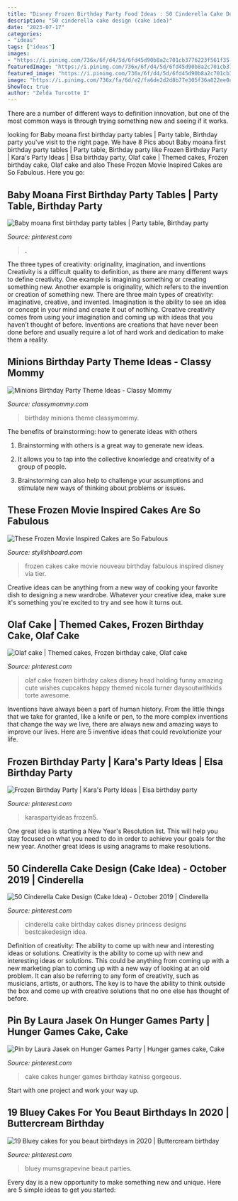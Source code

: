 ```yaml
---
title: "Disney Frozen Birthday Party Food Ideas : 50 Cinderella Cake Design (cake Idea)"
description: "50 cinderella cake design (cake idea)"
date: "2023-07-17"
categories:
- "ideas"
tags: ["ideas"]
images:
- "https://i.pinimg.com/736x/6f/d4/5d/6fd45d90b8a2c701cb3776223f561f35--gorgeous-cakes-food-cakes.jpg"
featuredImage: "https://i.pinimg.com/736x/6f/d4/5d/6fd45d90b8a2c701cb3776223f561f35--gorgeous-cakes-food-cakes.jpg"
featured_image: "https://i.pinimg.com/736x/6f/d4/5d/6fd45d90b8a2c701cb3776223f561f35--gorgeous-cakes-food-cakes.jpg"
image: "https://i.pinimg.com/736x/fa/6d/e2/fa6de2d2d8b77e305f36a822ee0a9834.jpg"
ShowToc: true
author: "Zelda Turcotte I"
---
```



There are a number of different ways to definition innovation, but one of the most common ways is through trying something new and seeing if it works.

	

		
looking for Baby moana first birthday party tables | Party table, Birthday party you've visit to the right page. We have 8 Pics about Baby moana first birthday party tables | Party table, Birthday party like Frozen Birthday Party | Kara&#039;s Party Ideas | Elsa birthday party, Olaf cake | Themed cakes, Frozen birthday cake, Olaf cake and also These Frozen Movie Inspired Cakes are So Fabulous. Here you go:
		
    
## Baby Moana First Birthday Party Tables | Party Table, Birthday Party

<img loading=lazy src="https://i.pinimg.com/736x/0d/68/b3/0d68b3bacb232415146de138b5e0cdb7.jpg" onerror="this.onerror=null;this.src='https://tse2.mm.bing.net/th?id=OIP.g_dQr1Z8JRUVWqzBKCPRTQHaJ3&amp;pid=15.1';" alt="Baby moana first birthday party tables | Party table, Birthday party">

_Source: pinterest.com_

>. 

	

The three types of creativity: originality, imagination, and inventions
Creativity is a difficult quality to definition, as there are many different ways to define creativity. One example is imagining something or creating something new. Another example is originality, which refers to the invention or creation of something new. 
There are three main types of creativity: imaginative, creative, and invented. Imagination is the ability to see an idea or concept in your mind and create it out of nothing. Creative creativity comes from using your imagination and coming up with ideas that you haven’t thought of before. Inventions are creations that have never been done before and usually require a lot of hard work and dedication to make them a reality.

    
## Minions Birthday Party Theme Ideas - Classy Mommy

<img loading=lazy src="https://classymommy.com/wp-content/uploads/2015/08/IMG_0598.jpg" onerror="this.onerror=null;this.src='https://tse3.mm.bing.net/th?id=OIP.9BjioKepljnWhUz8jmRmqAHaKX&amp;pid=15.1';" alt="Minions Birthday Party Theme Ideas - Classy Mommy">

_Source: classymommy.com_

>birthday minions theme classymommy. 

	

The benefits of brainstorming: how to generate ideas with others
1. Brainstorming with others is a great way to generate new ideas.
2. It allows you to tap into the collective knowledge and creativity of a group of people.

3. Brainstorming can also help to challenge your assumptions and stimulate new ways of thinking about problems or issues.

    
## These Frozen Movie Inspired Cakes Are So Fabulous

<img loading=lazy src="http://www.stylishboard.com/wp-content/uploads/2014/06/515.jpg" onerror="this.onerror=null;this.src='https://tse2.mm.bing.net/th?id=OIP.hQhc0U7o3By3ANNge_DrLwHaKZ&amp;pid=15.1';" alt="These Frozen Movie Inspired Cakes are So Fabulous">

_Source: stylishboard.com_

>frozen cakes cake movie nouveau birthday fabulous inspired disney via tier. 

	

Creative ideas can be anything from a new way of cooking your favorite dish to designing a new wardrobe. Whatever your creative idea, make sure it's something you're excited to try and see how it turns out.

    
## Olaf Cake | Themed Cakes, Frozen Birthday Cake, Olaf Cake

<img loading=lazy src="https://i.pinimg.com/736x/81/bd/7c/81bd7c21c47738bb36d6131869f8a17f--olaf-frozen-cake-olaf-cake.jpg" onerror="this.onerror=null;this.src='https://tse1.mm.bing.net/th?id=OIP.9rDy5Xz8t17CBkv5cGQYpADHEs&amp;pid=15.1';" alt="Olaf cake | Themed cakes, Frozen birthday cake, Olaf cake">

_Source: pinterest.com_

>olaf cake frozen birthday cakes disney head holding funny amazing cute wishes cupcakes happy themed nicola turner daysoutwithkids torte awesome. 

	

Inventions have always been a part of human history. From the little things that we take for granted, like a knife or pen, to the more complex inventions that change the way we live, there are always new and amazing ways to improve our lives. Here are 5 inventive ideas that could revolutionize your life.

    
## Frozen Birthday Party | Kara&#039;s Party Ideas | Elsa Birthday Party

<img loading=lazy src="https://i.pinimg.com/736x/f1/6e/c0/f16ec05beb7083c0e07ea5a0db17ed5b.jpg" onerror="this.onerror=null;this.src='https://tse3.mm.bing.net/th?id=OIP.taxr-xQXlDsANraVIujyKAHaNK&amp;pid=15.1';" alt="Frozen Birthday Party | Kara&#039;s Party Ideas | Elsa birthday party">

_Source: pinterest.com_

>karaspartyideas frozen5. 

	

One great idea is starting a New Year's Resolution list. This will help you stay focused on what you need to do in order to achieve your goals for the new year. Another great ideas is using anagrams to make resolutions.

    
## 50 Cinderella Cake Design (Cake Idea) - October 2019 | Cinderella

<img loading=lazy src="https://i.pinimg.com/736x/fa/6d/e2/fa6de2d2d8b77e305f36a822ee0a9834.jpg" onerror="this.onerror=null;this.src='https://tse1.mm.bing.net/th?id=OIP.rE6QyA4GzRvmCAdqxTqGngHaJQ&amp;pid=15.1';" alt="50 Cinderella Cake Design (Cake Idea) - October 2019 | Cinderella">

_Source: pinterest.com_

>cinderella cake birthday cakes disney princess designs bestcakedesign idea. 

	

Definition of creativity: The ability to come up with new and interesting ideas or solutions.
Creativity is the ability to come up with new and interesting ideas or solutions. This could be anything from coming up with a new marketing plan to coming up with a new way of looking at an old problem. It can also be referring to any form of creativity, such as musicians, artists, or authors. The key is to have the ability to think outside the box and come up with creative solutions that no one else has thought of before.

    
## Pin By Laura Jasek On Hunger Games Party | Hunger Games Cake, Cake

<img loading=lazy src="https://i.pinimg.com/736x/6f/d4/5d/6fd45d90b8a2c701cb3776223f561f35--gorgeous-cakes-food-cakes.jpg" onerror="this.onerror=null;this.src='https://tse2.mm.bing.net/th?id=OIP.5DGwxn-tw84fsNFdq-3K7AHaJ3&amp;pid=15.1';" alt="Pin by Laura Jasek on Hunger Games Party | Hunger games cake, Cake">

_Source: pinterest.com_

>cake cakes hunger games birthday katniss gorgeous. 

	

Start with one project and work your way up.

    
## 19 Bluey Cakes For You Beaut Birthdays In 2020 | Buttercream Birthday

<img loading=lazy src="https://i.pinimg.com/736x/5b/57/46/5b5746c9d74a8de86a922c45c67b5181.jpg" onerror="this.onerror=null;this.src='https://tse2.mm.bing.net/th?id=OIP.sUfq-JoEwjScQi53me8NfwHaLH&amp;pid=15.1';" alt="19 Bluey cakes for you beaut birthdays in 2020 | Buttercream birthday">

_Source: pinterest.com_

>bluey mumsgrapevine beaut parties. 

	

Every day is a new opportunity to make something new and unique. Here are 5 simple ideas to get you started: 

